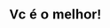 <!DOCTYPE html>
<html lang="pt">
<head>
    <meta charset="UTF-8">
    <meta name="viewport" content="width=device-width, initial-scale=1.0">
    <title>Animação de Digitação</title>
    <style>
        @keyframes typing {
            from { width: 0; }
            to { width: 100%; }
        }
        @keyframes blink {
            50% { border-color: transparent; }
        }
        .typing-container {
            font-family: Arial, sans-serif;
            font-size: 24px;
            font-weight: bold;
            white-space: nowrap;
            overflow: hidden;
            border-right: 3px solid black;
            display: inline-block;
            width: 0;
            animation: typing 3s steps(20, end) forwards, blink 0.7s step-end infinite;
        }
    </style>
</head>
<body>
    <svg width="500" height="150" viewBox="0 0 500 150" xmlns="http://www.w3.org/2000/svg">
        <text x="10" y="50" id="text" font-family="Arial" font-size="24" font-weight="bold">Vc é o melhor!</text>
    </svg>
    <script>
        document.addEventListener("DOMContentLoaded", function() {
            const text = document.getElementById("text");
            const words = "Vc é o melhor!";
            let index = 0;
            text.textContent = "";
            
            function type() {
                if (index < words.length) {
                    text.textContent += words[index];
                    index++;
                    setTimeout(type, 150);
                }
            }
            type();
        });
    </script>
</body>
</html>

